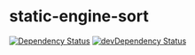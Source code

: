 # static-engine-sort

[![Dependency Status](https://david-dm.org/erickmerchant/static-engine-sort.svg?style=flat-square)](https://david-dm.org/erickmerchant/static-engine-sort) [![devDependency Status](https://david-dm.org/erickmerchant/static-engine-sort/dev-status.svg?style=flat-square)](https://david-dm.org/erickmerchant/static-engine-sort#info=devDependencies)
